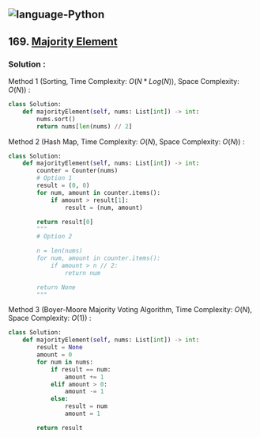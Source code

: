 ![language-Python](https://img.shields.io/badge/%20-Python-ffd43b?style=for-the-badge&logo=PYTHON)
---

## 169. [Majority Element](https://leetcode.com/problems/majority-element)

### Solution :

Method 1 (Sorting, Time Complexity: $O(N*Log(N))$, Space Complexity: $O(N)$) :
```python
class Solution:
    def majorityElement(self, nums: List[int]) -> int:
        nums.sort()
        return nums[len(nums) // 2]
```

Method 2 (Hash Map, Time Complexity: $O(N)$, Space Complexity: $O(N)$) :
```python
class Solution:
    def majorityElement(self, nums: List[int]) -> int:
        counter = Counter(nums)
        # Option 1
        result = (0, 0)
        for num, amount in counter.items():
            if amount > result[1]:
                result = (num, amount)

        return result[0]
        """
        # Option 2

        n = len(nums)
        for num, amount in counter.items():
            if amount > n // 2:
                return num

        return None
        """
```

Method 3 (Boyer-Moore Majority Voting Algorithm, Time Complexity: $O(N)$, Space Complexity: $O(1)$) :
```python
class Solution:
    def majorityElement(self, nums: List[int]) -> int:
        result = None
        amount = 0
        for num in nums:
            if result == num:
                amount += 1
            elif amount > 0:
                amount -= 1
            else:
                result = num
                amount = 1

        return result
```
